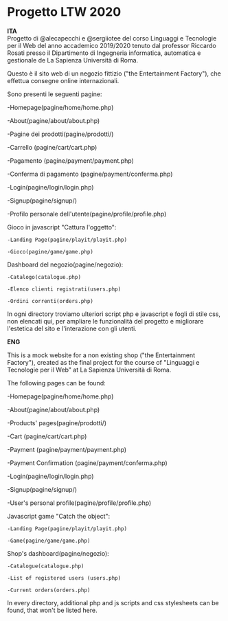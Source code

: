 # Progetto LTW 2020
<b>ITA</b> <br>
Progetto di @alecapecchi e @sergiiotee del corso Linguaggi e Tecnologie per il Web del anno accademico 2019/2020 tenuto dal professor Riccardo Rosati presso il Dipartimento di Ingegneria informatica, automatica e gestionale de La Sapienza Università di Roma.

Questo è il sito web di un negozio fittizio ("the Entertainment Factory"), che effettua consegne online internazionali.<br>

Sono presenti le seguenti pagine:<br>

-Homepage(pagine/home/home.php)<br>

-About(pagine/about/about.php)<br>

-Pagine dei prodotti(pagine/prodotti/)<br>

-Carrello (pagine/cart/cart.php)<br>

-Pagamento (pagine/payment/payment.php)<br>

-Conferma di pagamento (pagine/payment/conferma.php)<br>


-Login(pagine/login/login.php)<br>

-Signup(pagine/signup/)<br>

-Profilo personale dell'utente(pagine/profile/profile.php)<br>


Gioco in javascript "Cattura l'oggetto":

    -Landing Page(pagine/playit/playit.php)
    
    -Gioco(pagine/game/game.php)


Dashboard del negozio(pagine/negozio):

    -Catalogo(catalogue.php)
    
    -Elenco clienti registrati(users.php)
    
    -Ordini correnti(orders.php)
    

In ogni directory troviamo ulteriori script php e javascript e fogli di stile css, non elencati qui, per ampliare le funzionalità del progetto e migliorare l'estetica del sito e l'interazione con gli utenti.

<b>ENG</b>

This is a mock website for a non existing shop ("the Entertainment Factory"), created as the final project for the course of "Linguaggi e Tecnologie per il Web" at La Sapienza Università di Roma.

The following pages can be found:

-Homepage(pagine/home/home.php)

-About(pagine/about/about.php)

-Products' pages(pagine/prodotti/)

-Cart (pagine/cart/cart.php)

-Payment (pagine/payment/payment.php)

-Payment Confirmation (pagine/payment/conferma.php)


-Login(pagine/login/login.php)

-Signup(pagine/signup/)

-User's personal profile(pagine/profile/profile.php)


Javascript game "Catch the object":

    -Landing Page(pagine/playit/playit.php)
    
    -Game(pagine/game/game.php)


Shop's dashboard(pagine/negozio):

    -Catalogue(catalogue.php)
    
    -List of registered users (users.php)
    
    -Current orders(orders.php)
    

In every directory, additional php and js scripts and css stylesheets can be found, that won't be listed here. 
